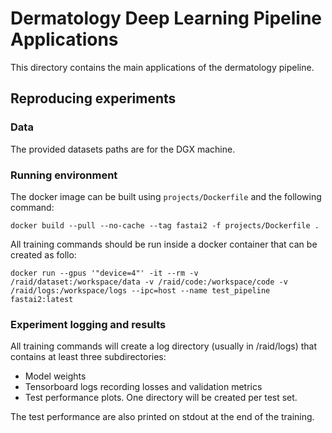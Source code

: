 # Dermatology Deep Learning Pipeline Applications
This directory contains the main applications of the dermatology pipeline.

## Reproducing experiments
### Data
The provided datasets paths are for the DGX machine. 

### Running environment
The docker image can be built using `projects/Dockerfile` and the following command:
```
docker build --pull --no-cache --tag fastai2 -f projects/Dockerfile .
```
All training commands should be run inside a docker container that can be created as follo:
```
docker run --gpus '"device=4"' -it --rm -v /raid/dataset:/workspace/data -v /raid/code:/workspace/code -v /raid/logs:/workspace/logs --ipc=host --name test_pipeline fastai2:latest
```

### Experiment logging and results
All training commands will create a log directory (usually in /raid/logs) that contains at least three subdirectories:
* Model weights
* Tensorboard logs recording losses and validation metrics
* Test performance plots. One directory will be created per test set.

The test performance are also printed on stdout at the end of the training.